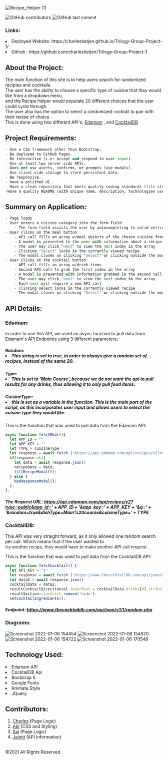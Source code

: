 ![Recipe_Helper (1)](https://user-images.githubusercontent.com/3880463/148457499-353ab44b-08cf-4f00-bb88-ce9c0e410bd1.png)

![GitHub contributors](https://img.shields.io/github/contributors/charlestietjen/Trilogy-Group-Project-1)
![GitHub last commit](https://img.shields.io/github/last-commit/Charlestietjen/Trilogy-Group-Project-1)

### Links:

<li> Deployed Website: https://charlestietjen.github.io/Trilogy-Group-Project-1/ <br>
<li> Github : https://github.com/charlestietjen/Trilogy-Group-Project-1


## About the Project:
The main function of this site is to help users search for randomized recipies and cocktails. <br>
The user has the ability to choose a specific type of cuisine that they would like from a dropdown menu, <br> 
and the Recipe Helper would populate 20 different choices that the user could cycle through. <br>
The user also has the option to select a randomized cocktail to pair with their recipe of choice. <br>
This is done using two different API's; [Edamam](https://developer.edamam.com/edamam-docs-recipe-api) , and [CocktailDB](https://www.thecocktaildb.com/api.php)




## Project Requirements:
```python
- Use a CSS framework other than Bootstrap.
- Be deployed to GitHub Pages.
- Be interactive (i.e: accept and respond to user input).
- Use at least two server-side APIs.
- Does not use alerts, confirms, or prompts (use modals).
- Use client-side storage to store persistent data.
- Be responsive.
- Have a polished UI.
- Have a clean repository that meets quality coding standards (file structure, naming conventions, follows best practices for class/id-naming conventions, indentation, quality comments, etc.).
-Have a quality README (with unique name, description, technologies used, screenshot, and link to deployed application).
```

## Summary on Application:
```python
- Page loads
- User enters a cuisine category into the form field
    - The form field assists the user by autocompleting to valid entries
- User clicks on the meal button
    - API call fills an array w/meal objects of the chosen cuisine from edamam
    - A modal is presented to the user with information about a recipe
    - The user may click "next" to view the next index in the array
    - Clicking "Select" locks in the currently viewed recipe
    - The modal closes on clicking "Select" or clicking outside the modal
- User clicks on the cocktail button
    - API call fills an array w/drink items
    - Second API call to grab the first index in the array
    - A modal is presented with information grabbed in the second call
    - The user may click "next" to view the next index in the array
    - Each next will require a new API call
    - Clicking select locks in the currently viewed recipe
    - The modal closes on clicking "Select" or clicking outside the modal)
```
## API Details:
### Edamam:
In order to use this API, we used an async function to pull data from Edamam's API Endpoints using 3 different parameters; <br>
##### Random: <li> This string is set to true, in order to always give a random set of recipes, instead of the same 20. </li>
##### Type: <li> This is set to 'Main Course', because we do not want the api to pull results for any drinks, thus allowing it to only pull food items. </li>
##### CuisineType: <li> this is set as a variable in the function. This is the main part of the script, as this incorporates user input and allows users to select the cuisine type they would like. <br>
  
 This is the function that was used to pull data from the Edamam API:
```javascript
async function fetchMeal(){
  let APP_ID = ""
  let APP_KEY = ""
  let TYPE = cuisineType
  let response = await fetch ('https://api.edamam.com/api/recipes/v2?type=public&app_id=' + APP_ID + '&app_key=' + APP_KEY + '&random=true&dishType=Main%20course&cuisineType=' + TYPE)
  if(response.ok){
    let data = await response.json()
    recipeData = data;
    fillRecipeModal(0);
  } else {
    badResponseModal();
  };
};
```
##### The Request URL: https://api.edamam.com/api/recipes/v2?type=public&app_id=' + APP_ID + '&app_key=' + APP_KEY + '&q=' + '&random=true&dishType=Main%20course&cuisineType=' + TYPE


### CocktailDB:
This API was very straight forward, as it only allowed one random search per call. Which means that if the user wanted to <br>
try another recipe, they would have to make another API call request. <br>

This is the function that was used to pull data from the CocktailDB API:
```javascript
async function fetchCocktail() {
  let API_KEY = "1"
  let response = await fetch ('https://www.thecocktaildb.com/api/json/v1/1/random.php')
  let data2 = await response.json()
  cocktailData = data2;
  resultCocktailDirectionsel.innerText = cocktailData.drinks[0].strInstructions;
  resultSection.classList.remove('hide');
  setCocktailIngredients();
```
##### Endpoint: https://www.thecocktaildb.com/api/json/v1/1/random.php

### Diagrams:
    
![Screenshot 2022-01-06 154454](https://user-images.githubusercontent.com/3880463/148454061-aa5c04ff-209e-424a-bc14-a987c465990c.png)
![Screenshot 2022-01-06 154820](https://user-images.githubusercontent.com/3880463/148454043-698ee48c-98d5-4a8d-b3c1-6dd2591de9f0.png)
![Screenshot 2022-01-06 154722](https://user-images.githubusercontent.com/3880463/148454055-c7c2aa03-c080-4d06-895e-956892ffd624.png)
![Screenshot 2022-01-06 170548](https://user-images.githubusercontent.com/3880463/148458898-d68b9076-b4df-45b8-b09b-9f374a8f490b.png)


## Technology Used:
<li> Edamam API
<li> CocktailDB Api
<li> Bootstrap 5
<li> Google Fonts
<li> Animate.Style
<li> JQuery
  







## Contributors:
1. [Charles](https://github.com/charlestietjen) (Page Logic)
2. [Abi](https://github.com/abi-2021) (CSS and Styling)
3. [Saj](https://github.com/sajees89) (Page Logic)
4. [Jaimit](https://github.com/jaimitpatel) (API Information)
<br>
©2021 All Rights Reserved.

